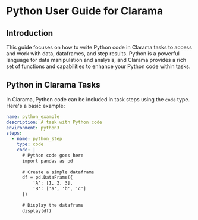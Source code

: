 # Python User Guide for Clarama

## Introduction

This guide focuses on how to write Python code in Clarama tasks to access and work with data, dataframes, and step results. Python is a powerful language for data manipulation and analysis, and Clarama provides a rich set of functions and capabilities to enhance your Python code within tasks.

## Python in Clarama Tasks

In Clarama, Python code can be included in task steps using the `code` type. Here's a basic example:

```yaml
name: python_example
description: A task with Python code
environment: python3
steps:
  - name: python_step
    type: code
    code: |
      # Python code goes here
      import pandas as pd
      
      # Create a simple dataframe
      df = pd.DataFrame({
          'A': [1, 2, 3],
          'B': ['a', 'b', 'c']
      })
      
      # Display the dataframe
      display(df)
```
